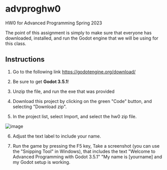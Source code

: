 # advproghw0
HW0 for Advanced Programming Spring 2023

The point of this assignment is simply to make sure that everyone has downloaded, installed, and run the Godot engine that we will be using for this class.

## Instructions

1. Go to the following link
https://godotengine.org/download/

2. Be sure to get **Godot 3.5.1**!

3. Unzip the file, and run the exe that was provided

4. Download this project by clicking on the green "Code" button, and selecting "Download zip".

5. In the project list, select Import, and select the hw0 zip file.

![image](https://user-images.githubusercontent.com/392417/220438016-56208bec-fb9c-49aa-bdda-0266a0170485.png)

6. Adjust the text label to include your name.

7. Run the game by pressing the F5 key, Take a screenshot (you can use the "Snipping Tool" in Windows), that includes the text "Welcome to Advanced Programming with Godot 3.5.1" "My name is [yourname] and my Godot setup is working.

